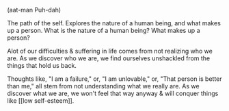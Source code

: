 (aat-man Puh-dah)

The path of the self. Explores the nature of a human being, and what makes up a person.
What is the nature of a human being? What makes up a person?

Alot of our difficulties & suffering in life comes from not realizing who we are. As we discover who we are, we find ourselves unshackled from the things that hold us back.

Thoughts like, "I am a failure," or, "I am unlovable," or, "That person is better than me," all stem from not understanding what we really are. As we discover what we are, we won't feel that way anyway & will conquer things like [[low self-esteem]].